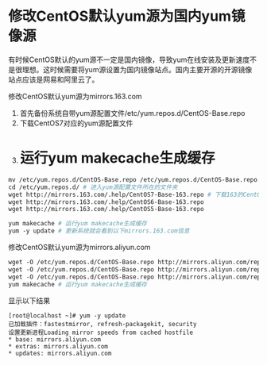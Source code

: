# 修改CentOS默认yum源为国内yum镜像源

有时候CentOS默认的yum源不一定是国内镜像，导致yum在线安装及更新速度不是很理想。这时候需要将yum源设置为国内镜像站点。国内主要开源的开源镜像站点应该是网易和阿里云了。

修改CentOS默认yum源为mirrors.163.com

1. 首先备份系统自带yum源配置文件/etc/yum.repos.d/CentOS-Base.repo
2. 下载CentOS7对应的yum源配置文件
3. # 运行yum makecache生成缓存

``` bash
mv /etc/yum.repos.d/CentOS-Base.repo /etc/yum.repos.d/CentOS-Base.repo.backup # 备份系统自带yum源配置文件
cd /etc/yum.repos.d/ # 进入yum源配置文件所在的文件夹
wget http://mirrors.163.com/.help/CentOS7-Base-163.repo # 下载163的CentOS7对应的yum源配置文件
wget http://mirrors.163.com/.help/CentOS6-Base-163.repo
wget http://mirrors.163.com/.help/CentOS5-Base-163.repo

yum makecache # 运行yum makecache生成缓存
yum -y update # 更新系统就会看到以下mirrors.163.com信息

```

修改CentOS默认yum源为mirrors.aliyun.com
``` bash
wget -O /etc/yum.repos.d/CentOS-Base.repo http://mirrors.aliyun.com/repo/Centos-7.repo  # 下载aliyun的CentOS7对应的yum源配置文件
wget -O /etc/yum.repos.d/CentOS-Base.repo http://mirrors.aliyun.com/repo/Centos-6.repo
wget -O /etc/yum.repos.d/CentOS-Base.repo http://mirrors.aliyun.com/repo/Centos-5.repo
yum makecache # 运行yum makecache生成缓存
```
显示以下结果
```
[root@localhost ~]# yum -y update
已加载插件：fastestmirror, refresh-packagekit, security
设置更新进程Loading mirror speeds from cached hostfile
* base: mirrors.aliyun.com
* extras: mirrors.aliyun.com
* updates: mirrors.aliyun.com
```
